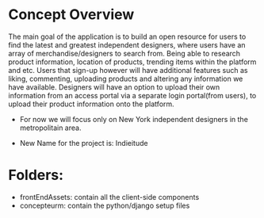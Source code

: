 Concept Overview
================
The main goal of the application is to build an open resource for users to find the latest and greatest independent designers, where users have an array of merchandise/designers to search from. Being able to research product information, location of products, trending items within the platform and etc. Users that sign-up however will have additional features such as liking, commenting, uploading products and altering any information we have available. Designers will have an option to upload their own information from an access portal via a separate login portal(from users), to upload their product information onto the platform.

- For now we will focus only on New York independent designers in the metropolitain area.

- New Name for the project is: Indieitude

Folders:
===============
- frontEndAssets: contain all the client-side components
- concepteurm: contain the python/django setup files



